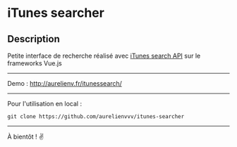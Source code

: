 # iTunes searcher

## Description 
 
Petite interface de recherche réalisé avec [iTunes search API](https://affiliate.itunes.apple.com/resources/documentation/itunes-store-web-service-search-api/) sur le frameworks Vue.js

---

Demo : http://aurelienv.fr/itunessearch/

---

Pour l'utilisation en local :

``` git clone https://github.com/aurelienvvv/itunes-searcher ```

--- 

À bientôt ! :v:
